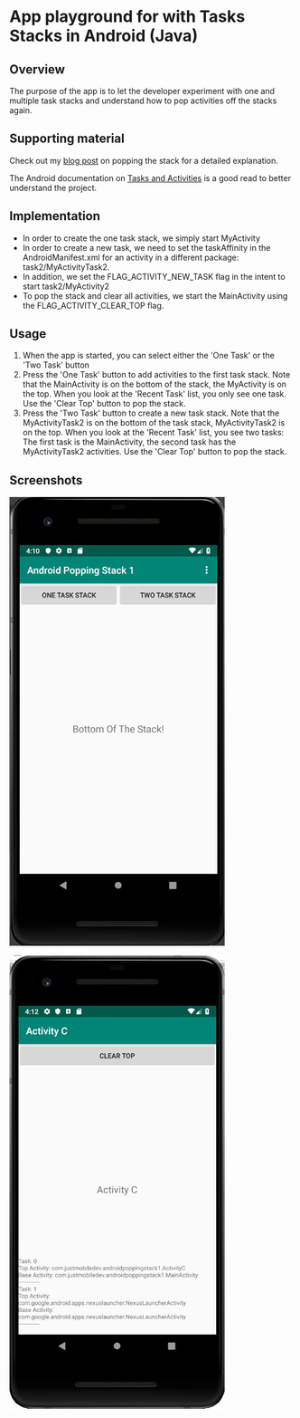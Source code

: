 # App playground for with Tasks Stacks in Android (Java)
## Overview

The purpose of the app is to let the developer experiment with one and multiple task stacks and understand how to pop activities off the stacks again.

## Supporting material
Check out my [blog post](http://justmobiledev.com/popping-the-stack-in-android/) on popping the stack for a detailed explanation.

The Android documentation on [Tasks and Activities](https://developer.android.com/guide/components/activities/tasks-and-back-stack) is a good read to better understand the project.

## Implementation
* In order to create the one task stack, we simply start MyActivity
* In order to create a new task, we need to set the taskAffinity in the AndroidManifest.xml for an activity in a different package: task2/MyActivityTask2.
* In addition, we set the FLAG_ACTIVITY_NEW_TASK flag in the intent to start task2/MyActivity2
* To pop the stack and clear all activities, we start the MainActivity using the FLAG_ACTIVITY_CLEAR_TOP flag.

## Usage
1. When the app is started, you can select either the 'One Task' or the 'Two Task' button
2. Press the 'One Task' button to add activities to the first task stack. Note that the MainActivity is on the bottom of the stack, the MyActivity is on the top. When you look at the 'Recent Task' list, you only see one task. Use the 'Clear Top' button to pop the stack.
3. Press the 'Two Task' button to create a new task stack. Note that the MyActivityTask2 is on the bottom of the task stack, MyActivityTask2 is on the top. When you look at the 'Recent Task' list, you see two tasks: The first task is the MainActivity, the second task has the MyActivityTask2 activities. Use the 'Clear Top' button to pop the stack.

## Screenshots
![Popping the stack](screenshots/android-popping-the-stack-1.png?raw=true "Popping the stack")

![Popping the stack](screenshots/android-popping-the-stack-2.png?raw=true "Popping the stack")
